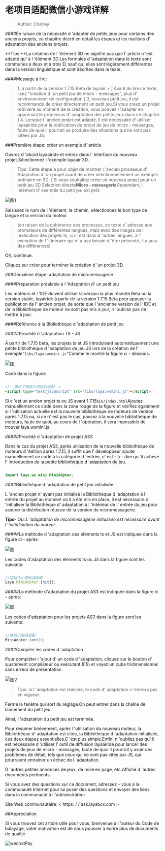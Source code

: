 # 老项目适配微信小游戏详解

> Author: Charley

####En raison de la nécessité d 'adapter de petits jeux pour certains des anciens projets, ce chapitre décrit en détail les étapes et les maillons d' adaptation des anciens projets.

**Tips:**La création de l 'élément 3D ne signifie pas que l' article n 'est adapté qu' à l 'élément 3D.Les formules d 'adaptation dans le texte sont communes à deux et à trois D, sauf qu' elles sont légèrement différentes dans la version linguistique et sont décrites dans le texte.

####Message à lire:

> 1, à partir de la version 1.7.15 Beta de layaair >
]
Avant de lire ce texte, lisez "création d 'un petit jeu de micro - messages", plus d' environnement de configuration
]
> 3, nouveau petit jeu, il est recommandé de créer directement un petit jeu.Si vous créez un projet ordinaire au moment de la création, vous pouvez l 'adapter en apprenant le processus d' adaptation des petits jeux dans ce chapitre.
]
> 4. Lorsque l 'ancien projet est adapté, il est nécessaire d' utiliser layaairide pour la publication du projet de jeu de micro - messages, faute de quoi il pourrait se produire des situations qui ne sont pas citées par JS.



###Première étape: créer un exemple d 'article

Ouvrez d 'abord layaairide et entrez dans l' interface du nouveau projet.Sélectionnez l 'exemple layaair 3D.

> Tips: Cette étape a pour objet de montrer l 'ancien processus d' Adaptation d 'un projet avant de créer intentionnellement un exemple ordinaire en 3D.
]
> Si vous souhaitez créer un nouveau projet pour un petit jeu 3D.Sélection directe**Micro - messagerie**Cependant, l 'élément d' exemple du petit jeu est prêt.

![图1](img/1.png) 


Saisissez le nom de l 'élément, le chemin, sélectionnez le bon type de langue et la version du moteur.

> (en raison de la cohérence des processus, ce texte s' adresse aux promoteurs de différentes langues, mais avec des images de l 'exécution des projets ts, si c' est dans d 'autres langues, à l' exception de l 'itinéraire qui n' a pas besoin d 'être présenté, il y aura des différences)

OK, continue.

Cliquez sur créer pour terminer la création d 'un projet 3D.



###Deuxième étape: adaptation de micromessagerie

####Préparation préalable à l 'Adaptation d' un petit jeu

Les moteurs et l 'IDE doivent utiliser la version la plus récente Beta ou la version stable, layairide à partir de la version 1.7.15 Beta pour appuyer la publication de l' ancien projet, de sorte que l 'ancienne version de l' IDE et de la Bibliothèque de moteur ne sont pas mis à jour, n 'oubliez pas de mettre à jour.



####Référence à la Bibliothèque d 'adaptation de petit jeu

#####Procédé d 'adaptation TS - JS

À partir de 1.7.15 beta, les projets ts et JS introduisent automatiquement une petite bibliothèque d 'adaptation de jeu JS lors de la création de l' exemple`“libs/laya.wxmini.js”`Comme le montre la figure ci - dessous.

![图](img/17.png) 


Code dans la figure:


```html

<!--提供了微信小游戏的适配-->
<script type="text/javascript" src="libs/laya.wxmini.js"></script>
```


Si c 'est un ancien projet ts ou JS avant 1.7.15`bin/index.html`Ajoutez manuellement ce code dans la zone rouge de la figure et vérifiez également si l 'utilisation actuelle est la nouvelle bibliothèque de moteurs de version après 1.7.15 ou, si ce n' est pas le cas, passez à la nouvelle bibliothèque de moteurs, faute de quoi, au cours de l 'opération, il sera impossible de trouver laya.wxmini.js.

#####Procédé d 'adaptation de projet AS3

Dans le cas du projet AS3, après utilisation de la nouvelle bibliothèque de moteurs d 'édition après 1.7.15, il suffit que l' développeur ajoute manuellement ce code à la catégorie d 'entrée, c' est - à - dire qu 'il achève l' introduction de la petite bibliothèque d 'adaptation de jeu.


```java

import laya.wx.mini.MiniAdpter;
```



####Bibliothèque d 'adaptation de petit jeu initialisée

L 'ancien projet n' ayant pas initialisé la Bibliothèque d 'adaptation à l' entrée du projet au moment où il a été mis en place, il est nécessaire d 'initialiser la Bibliothèque d' adaptation à l 'intérieur de l' entrée du jeu pour assurer la distribution réussie de la version de micromessagerie.

**Tips**- Oui.*L 'adaptation de micromessagerie initialisée est nécessaire avant l' initialisation du moteur.*

#####La méthode d 'adaptation des éléments ts et JS est indiquée dans la figure ci - après:

![图](img/18.png) 


Les codes d'adaptation des éléments ts ou JS dans la figure sont les suivants:


```typescript

//初始化小游戏适配库
Laya.MiniAdpter.init();
```


#####La méthode d'adaptation du projet AS3 est indiquée dans la figure ci - après:

![图](img/6.png) 


Les codes d'adaptation pour les projets AS3 dans la figure sont les suivants:


```java

//微信小游戏适配
MiniAdpter.init();
```




####Compiler les codes d 'adaptation

Pour compléter l 'ajout d' un code d 'adaptation, cliquez sur le bouton d' ajustement compilateur ou exécutant (F5) et voyez un cube tridimensionnel sans erreur de présentation.

![图2](img/2.png) 


> Tips: si l 'adaptation est réalisée, le code d' adaptation n 'entrera pas en vigueur.

Ferme la fenêtre qui sort du réglage.On peut entrer dans la chaîne de lancement du petit jeu.

Ainsi, l 'adaptation du petit jeu est terminée.

Pour résumer brièvement, après l 'utilisation du nouveau moteur, la Bibliothèque d' adaptation est citée, la Bibliothèque d 'adaptation initialisée, ces deux étapes essentielles.C 'est plus simple.Enfin, n 'oubliez pas qu' il est nécessaire d 'utiliser l' outil de diffusion layaairide pour lancer des projets de jeux de micro - messages, faute de quoi il pourrait y avoir des problèmes de détail, tels que ceux qui ne sont pas cités par JS, qui pourraient entraîner un échec de l 'adaptation.

D 'autres petites annonces de jeux, de mise en page, etc.Affiche d 'autres documents pertinents.

Si vous avez des questions sur ce document, adressez - vous à la communauté Internet pour lui poser des questions et envoyer des liens dans la communauté à l 'administrateur

Site Web communautaire: < https: / / ask.layabox.com >



##Appreciation

Si vous trouvez cet article utile pour vous, bienvenue à l 'auteur du Code de balayage, votre motivation est de nous pousser à écrire plus de documents de qualité.

![wechatPay](../../../wechatPay.jpg)